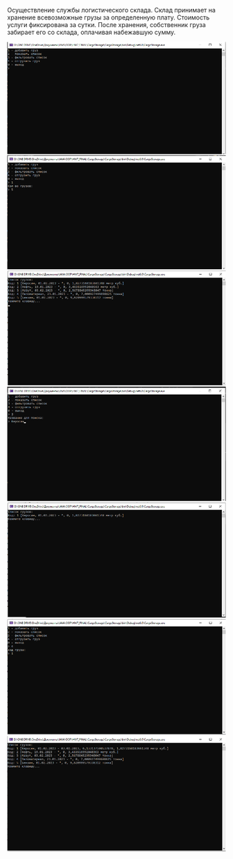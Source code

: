 Осуществление службы логистического склада. Склад принимает на хранение всевозможные грузы за определенную плату.
Стоимость услуги фиксирована за сутки. После хранения, собственник груза забирает его со склада, оплачивая набежавшую сумму.

!["Скрин 1"](/ScreenShot/cargo_01.png "Screen 1")
!["Скрин 2"](/ScreenShot/cargo_02.png "Screen 2")
!["Скрин 3"](/ScreenShot/cargo_03.png "Screen 3")
!["Скрин 4"](/ScreenShot/cargo_04.png "Screen 4")
!["Скрин 5"](/ScreenShot/cargo_05.png "Screen 5")
!["Скрин 6"](/ScreenShot/cargo_06.png "Screen 6")
!["Скрин 7"](/ScreenShot/cargo_07.png "Screen 7")